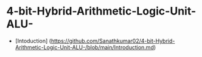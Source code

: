 # 4-bit-Hybrid-Arithmetic-Logic-Unit-ALU-
- [Intoduction] (https://github.com/Sanathkumar02/4-bit-Hybrid-Arithmetic-Logic-Unit-ALU-/blob/main/Introduction.md)
